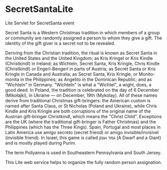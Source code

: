 # SecretSantaLite
Lite Servlet for SecretSanta event

Secret Santa is a Western Christmas tradition in which members of a group or community are randomly assigned a person to whom they give a gift. The identity of the gift giver is a secret not to be revealed.

Deriving from the Christian tradition, the ritual is known as Secret Santa in the United States and the United Kingdom; as Kris Kringel or Kris Kindle (Christkindl) in Ireland; as Wichteln, Secret Santa, Kris Kringle, Chris Kindle (Christkindl) or Engerl-Bengerl in parts of Austria; as Secret Santa or Kris Kringle in Canada and Australia; as Secret Santa, Kris Kringle, or Monito-monita in the Philippines; as Angelito in the Dominican Republic; and as "Wichteln" in Germany. "Wichteln" is what a "Wichtel", a wight, does, a good deed. In Poland, the tradition is celebrated on the day of 6 December (Mikołajki), in Ukraine — on December, 19th (Mykolay). All of these names derive from traditional Christmas gift-bringers: the American custom is named after Santa Claus, or St Nicholas (Poland and Ukraine), while Chris Kindle and Kris Kringle are both corruptions of the original name of the Austrian gift-bringer Christkindl, which means the "Christ Child". Exceptions are the UK (where the traditional gift-bringer is Father Christmas) and the Philippines (which has the Three Kings). Spain, Portugal and most places in Latin America use amigo secreto (secret friend) or amigo invisible/invisível (invisible friend). In Israel, this game is called גמד וענק (A Dwarf and a Giant) and is mostly played during Purim.

The term Pollyanna is used in Southeastern Pennsylvania and South Jersey.

This Lite web service helps to organize the fully random person assignation. 
